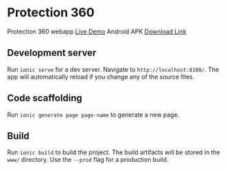 # Protection 360

Protection 360 webapp [Live Demo](https://citysafe-cef35.firebaseapp.com/)
Android APK [Download Link](https://drive.google.com/open?id=1BjItmRA7AdRlrhF9IOsLC6H39HIsts6A)

## Development server

Run `ionic serve` for a dev server. Navigate to `http://localhost:8100/`. The app will automatically reload if you change any of the source files.

## Code scaffolding

Run `ionic generate page page-name` to generate a new page.

## Build

Run `ionic build` to build the project. The build artifacts will be stored in the `www/` directory. Use the `--prod` flag for a production build.